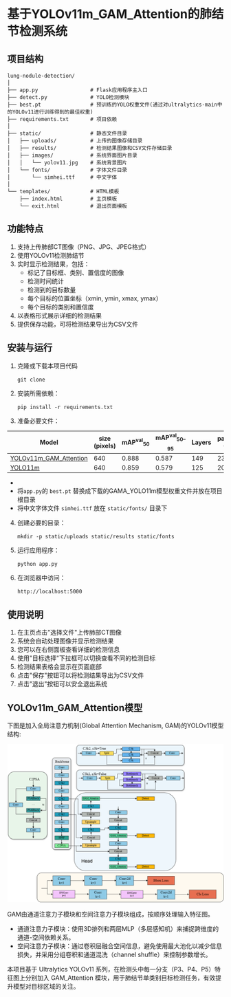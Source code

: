 # 基于YOLOv11m_GAM_Attention的肺结节检测系统

## 项目结构

```
lung-nodule-detection/
│
├── app.py                 # Flask应用程序主入口
├── detect.py              # YOLO检测模块
├── best.pt                # 预训练的YOLO权重文件(通过对ultralytics-main中的YOLOv11进行训练得到的最佳权重)
├── requirements.txt       # 项目依赖
│
├── static/                # 静态文件目录
│   ├── uploads/           # 上传的图像存储目录
│   ├── results/           # 检测结果图像和CSV文件存储目录
│   ├── images/            # 系统界面图片目录
│   │   └── yolov11.jpg    # 系统背景图片
│   └── fonts/             # 字体文件目录
│       └── simhei.ttf     # 中文字体
│
└── templates/             # HTML模板
    ├── index.html         # 主页模板
    └── exit.html          # 退出页面模板
```

## 功能特点

1. 支持上传肺部CT图像（PNG、JPG、JPEG格式）
2. 使用YOLOv11检测肺结节
3. 实时显示检测结果，包括：
   - 标记了目标框、类别、置信度的图像
   - 检测时间统计
   - 检测到的目标数量
   - 每个目标的位置坐标（xmin, ymin, xmax, ymax）
   - 每个目标的类别和置信度
4. 以表格形式展示详细的检测结果
5. 提供保存功能，可将检测结果导出为CSV文件

## 安装与运行

1. 克隆或下载本项目代码
   ```
   git clone 
   ```
2. 安装所需依赖：
   ```
   pip install -r requirements.txt
   ```

3. 准备必要文件：

| Model                       | size (pixels) |  mAP<sup>val</sup><sub>50</sub> | mAP<sup>val</sup><sub>50–95</sub> | Layers | params (M) | FLOPs (B)  |
|-----------------------------|---------------|---|-----------------------------------|--------|---|---|
| [YOLOv11m_GAM_Attention](#) | 640           | 0.888  | 0.587                             |   149    | 23.9 |  80.2 |
| [YOLO11m](#)                | 640           |  0.859 | 0.579                             |   125    | 20.0 |  67.6 |

   - 
   - 将`app.py`的 `best.pt` 替换成下载的GAMA_YOLO11m模型权重文件并放在项目根目录
   - 将中文字体文件 `simhei.ttf` 放在 `static/fonts/` 目录下

4. 创建必要的目录：
   ```
   mkdir -p static/uploads static/results static/fonts
   ```

5. 运行应用程序：
   ```
   python app.py
   ```

6. 在浏览器中访问：
   ```
   http://localhost:5000
   ```

## 使用说明

1. 在主页点击"选择文件"上传肺部CT图像
2. 系统会自动处理图像并显示检测结果
3. 您可以在右侧面板查看详细的检测信息
4. 使用"目标选择"下拉框可以切换查看不同的检测目标
5. 检测结果表格会显示在页面底部
6. 点击"保存"按钮可以将检测结果导出为CSV文件
7. 点击"退出"按钮可以安全退出系统

## YOLOv11m_GAM_Attention模型

下图是加入全局注意力机制(Global Attention Mechanism, GAM)的YOLOv11模型结构: 

![YOLOv11m_GAM_Attention模型结构图](images/YOLOv11m_GAM_Attention.png)

GAM由通道注意力子模块和空间注意力子模块组成，按顺序处理输入特征图。
   - 通道注意力子模块：使用3D排列和两层MLP（多层感知机）来捕捉跨维度的通道-空间依赖关系。
   - 空间注意力子模块：通过卷积层融合空间信息，避免使用最大池化以减少信息损失，并采用分组卷积和通道混洗（channel shuffle）来控制参数增长。

本项目基于 Ultralytics YOLOv11 系列，在检测头中每一分支（P3、P4、P5）特征图上分别加入 GAM_Attention 模块，用于肺结节单类别目标检测任务，有效提升模型对目标区域的关注。
